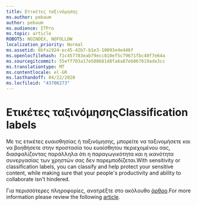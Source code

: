 ```yaml
---
title: Ετικέτες ταξινόμησης
ms.author: pebaum
author: pebaum
ms.audience: ITPro
ms.topic: article
ROBOTS: NOINDEX, NOFOLLOW
localization_priority: Normal
ms.assetid: 6bfa1924-ec45-42b7-b1e3-10093e4e446f
ms.openlocfilehash: f1c457783eab79ecc810ef5c79671fbc40f7e64a
ms.sourcegitcommit: 55eff703a17e500681d8fa6a87eb067019ade3cc
ms.translationtype: MT
ms.contentlocale: el-GR
ms.lasthandoff: 04/22/2020
ms.locfileid: "43706273"
---
```

# <a name="classification-labels"></a><span data-ttu-id="837cc-102">Ετικέτες ταξινόμησης</span><span class="sxs-lookup"><span data-stu-id="837cc-102">Classification labels</span></span>

<span data-ttu-id="837cc-103">Με τις ετικέτες ευαισθησίας ή ταξινόμησης, μπορείτε να ταξινομήσετε και να βοηθήσετε στην προστασία του ευαίσθητου περιεχομένου σας, διασφαλίζοντας παράλληλα ότι η παραγωγικότητα και η ικανότητα συνεργασίας των χρηστών σας δεν παρεμποδίζεται.</span><span class="sxs-lookup"><span data-stu-id="837cc-103">With sensitivity or classification labels, you can classify and help protect your sensitive content, while making sure that your people's productivity and ability to collaborate isn't hindered.</span></span>

<span data-ttu-id="837cc-104">Για περισσότερες πληροφορίες, ανατρέξτε στο ακόλουθο [άρθρο](https://docs.microsoft.com/office365/securitycompliance/sensitivity-labels).</span><span class="sxs-lookup"><span data-stu-id="837cc-104">For more information please review the following [article](https://docs.microsoft.com/office365/securitycompliance/sensitivity-labels).</span></span>
